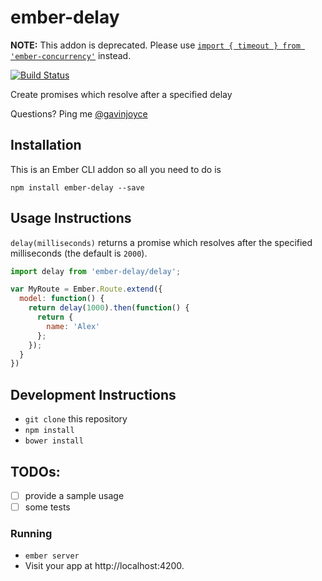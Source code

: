 # ember-delay

**NOTE:** This addon is deprecated. Please use [`import { timeout } from 'ember-concurrency'`](http://ember-concurrency.com/) instead. 

[![Build Status](https://travis-ci.org/GavinJoyce/ember-delay.svg)](https://travis-ci.org/GavinJoyce/ember-delay)

Create promises which resolve after a specified delay

Questions? Ping me [@gavinjoyce](https://twitter.com/gavinjoyce)

## Installation

This is an Ember CLI addon so all you need to do is

`npm install ember-delay --save`

## Usage Instructions

`delay(milliseconds)` returns a promise which resolves after the specified milliseconds (the default is `2000`).

```javascript
import delay from 'ember-delay/delay';

var MyRoute = Ember.Route.extend({
  model: function() {
    return delay(1000).then(function() {
      return {
        name: 'Alex'
      };
    });
  }
})
```

## Development Instructions

* `git clone` this repository
* `npm install`
* `bower install`

## TODOs:

* [ ] provide a sample usage
* [ ] some tests

### Running

* `ember server`
* Visit your app at http://localhost:4200.
